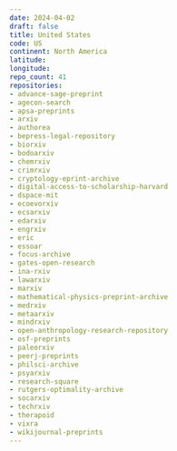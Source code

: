 ```yaml
---
date: 2024-04-02
draft: false
title: United States
code: US
continent: North America
latitude:
longitude:
repo_count: 41
repositories:
- advance-sage-preprint
- agecon-search
- apsa-preprints
- arxiv
- authorea
- bepress-legal-repository
- biorxiv
- bodoarxiv
- chemrxiv
- crimrxiv
- cryptology-eprint-archive
- digital-access-to-scholarship-harvard
- dspace-mit
- ecoevorxiv
- ecsarxiv
- edarxiv
- engrxiv
- eric
- essoar
- focus-archive
- gates-open-research
- ina-rxiv
- lawarxiv
- marxiv
- mathematical-physics-preprint-archive
- medrxiv
- metaarxiv
- mindrxiv
- open-anthropology-research-repository
- osf-preprints
- paleorxiv
- peerj-preprints
- philsci-archive
- psyarxiv
- research-square
- rutgers-optimality-archive
- socarxiv
- techrxiv
- therapoid
- vixra
- wikijournal-preprints
---
```



